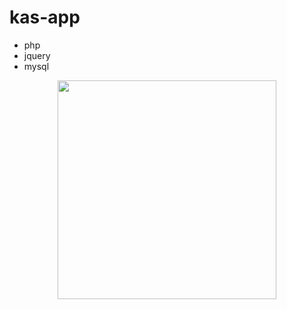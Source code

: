 # kas-app
- php
- jquery
- mysql


<p align="center">
  <img src="/img/design/LoginPage.JGP" width="350">
</p>
